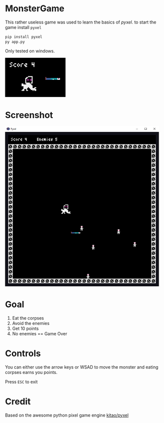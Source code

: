 # MonsterGame

This rather useless game was used to learn the basics of _pyxel_.
to start the game install `pyxel`

```
pip install pyxel
py app.py
```

Only tested on windows.

![Image](miscellaneous/image.png)

# Screenshot

![Screenshot](miscellaneous/screenshot.png)

# Goal

1. Eat the corpses
2. Avoid the enemies
3. Get 10 points
4. No enemies == Game Over

# Controls

You can either use the arrow keys or WSAD to move the monster and eating corpses earns you points.

Press `ESC` to exit

# Credit

Based on the awesome python pixel game engine [kitao/pyxel](https://github.com/kitao/pyxel)